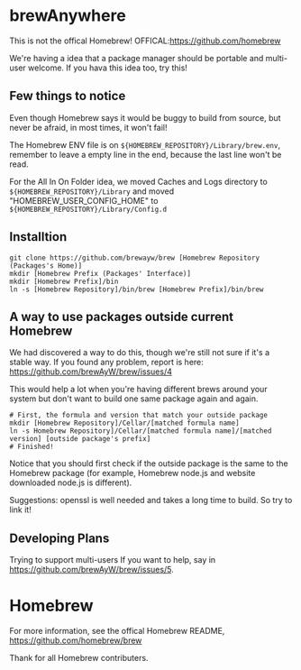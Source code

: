 # brewAnywhere

This is not the offical Homebrew! OFFICAL:https://github.com/homebrew 

We're having a idea that a package manager should be portable and multi-user welcome. If you hava this idea too, try this!

## Few things to notice

Even though Homebrew says it would be buggy to build from source, but never be afraid, in most times, it won't fail! 

The Homebrew ENV file is on `${HOMEBREW_REPOSITORY}/Library/brew.env`, remember to leave a empty line in the end, because the last line won't be read. 

For the All In On Folder idea, we moved Caches and Logs directory to `${HOMEBREW_REPOSITORY}/Library` and moved "HOMEBREW_USER_CONFIG_HOME" to `${HOMEBREW_REPOSITORY}/Library/Config.d`

## Installtion

```
git clone https://github.com/brewayw/brew [Homebrew Repository (Packages's Home)]
mkdir [Homebrew Prefix (Packages' Interface)]
mkdir [Homebrew Prefix]/bin
ln -s [Homebrew Repository]/bin/brew [Homebrew Prefix]/bin/brew
```

## A way to use packages outside current Homebrew

We had discovered a way to do this, though we're still not sure if it's a stable way. If you found any problem, report is here: https://github.com/brewAyW/brew/issues/4 

This would help a lot when you're having different brews around your system but don't want to build one same package again and again.

```
# First, the formula and version that match your outside package
mkdir [Homebrew Repository]/Cellar/[matched formula name]
ln -s Homebrew Repository]/Cellar/[matched formula name]/[matched version] [outside package's prefix]
# Finished!
```

Notice that you should first check if the outside package is the same to the Homebrew package (for example, Homebrew node.js and website downloaded node.js is different).

Suggestions: openssl is well needed and takes a long time to build. So try to link it!

## Developing Plans

Trying to support multi-users
If you want to help, say in https://github.com/brewAyW/brew/issues/5.

# Homebrew

For more information, see the offical Homebrew README, https://github.com/homebrew/brew

Thank for all Homebrew contributers.

